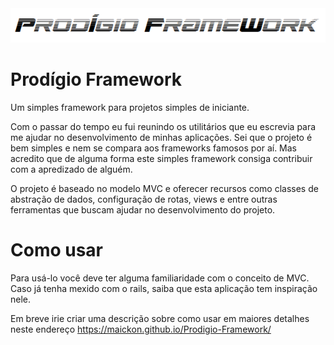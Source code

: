<img src="/public/assets/img/logo.png">

# Prodígio Framework

Um simples framework para projetos simples de iniciante.

Com o passar do tempo eu fui reunindo os utilitários que eu escrevia para me ajudar no desenvolvimento de minhas aplicações. Sei que o projeto é bem simples e nem se compara aos frameworks famosos por aí. Mas acredito que de alguma forma este simples framework consiga contribuir com a apredizado de alguém.

O projeto é baseado no modelo MVC e oferecer recursos como classes de abstração de dados, configuração de rotas, views e entre outras ferramentas que buscam ajudar no desenvolvimento do projeto.

# Como usar

Para usá-lo você deve ter alguma familiaridade com o conceito de MVC. Caso já tenha mexido com o rails, saiba que esta aplicação tem inspiração nele.

Em breve irie criar uma descrição sobre como usar em maiores detalhes neste endereço https://maickon.github.io/Prodigio-Framework/
